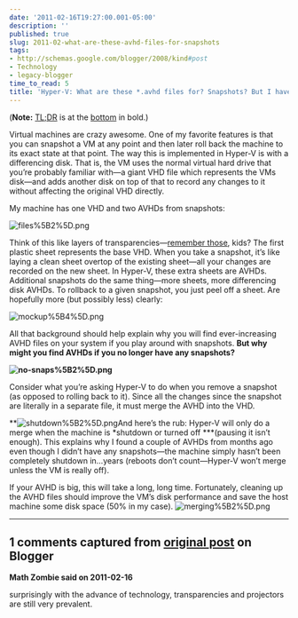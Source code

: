```yaml
---
date: '2011-02-16T19:27:00.001-05:00'
description: ''
published: true
slug: 2011-02-what-are-these-avhd-files-for-snapshots
tags:
- http://schemas.google.com/blogger/2008/kind#post
- Technology
- legacy-blogger
time_to_read: 5
title: 'Hyper-V: What are these *.avhd files for? Snapshots? But I have no snapshots!'
---
```



(**Note:** [TL;DR](http://www.urbandictionary.com/define.php?term=tl;dr) is at the [bottom](#tldr) in bold.)

Virtual machines are crazy awesome. One of my favorite features is that you can snapshot a VM at any point and then later roll back the machine to its exact state at that point. The way this is implemented in Hyper-V is with a differencing disk. That is, the VM uses the normal virtual hard drive that you’re probably familiar with—a giant VHD file which represents the VMs disk—and adds another disk on top of that to record any changes to it without affecting the original VHD directly. 

My machine has one VHD and two AVHDs from snapshots:

![files%5B2%5D.png](files%5B2%5D.png)

Think of this like layers of transparencies—[remember those](http://en.wikipedia.org/wiki/Transparency_(projection)), kids? The first plastic sheet represents the base VHD. When you take a snapshot, it’s like laying a clean sheet overtop of the existing sheet—all your changes are recorded on the new sheet. In Hyper-V, these extra sheets are AVHDs. Additional snapshots do the same thing—more sheets, more differencing disk AVHDs. To rollback to a given snapshot, you just peel off a sheet. Are hopefully more (but possibly less) clearly: 

![mockup%5B4%5D.png](mockup%5B4%5D.png)</a>

<a name="tldr">All that background should help explain why you will find ever-increasing AVHD files on your system if you play around with snapshots.</a> **But why might you find AVHDs if you no longer have any snapshots?**</a>  

**![no-snaps%5B2%5D.png](no-snaps%5B2%5D.png)**  

Consider what you’re asking Hyper-V to do when you remove a snapshot (as opposed to rolling back to it). Since all the changes since the snapshot are literally in a separate file, it must merge the AVHD into the VHD.   

**![shutdown%5B2%5D.png](shutdown%5B2%5D.png)And here’s the rub: Hyper-V will only do a merge when the machine is *shutdown or turned off ***(pausing it isn’t enough). This explains why I found a couple of AVHDs from months ago even though I didn’t have any snapshots—the machine simply hasn’t been completely shutdown in…years (reboots don’t count—Hyper-V won’t merge unless the VM is really off).  

If your AVHD is big, this will take a long, long time. Fortunately, cleaning up the AVHD files should improve the VM’s disk performance and save the host machine some disk space (50% in my case).   ![merging%5B2%5D.png](merging%5B2%5D.png)

---

## 1 comments captured from [original post](https://blog.wassupy.com/2011/02/what-are-these-avhd-files-for-snapshots.html) on Blogger

**Math Zombie said on 2011-02-16**

surprisingly with the advance of technology, transparencies and projectors are still very prevalent.

